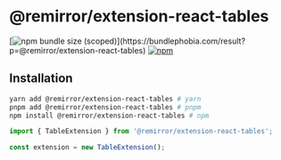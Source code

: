 # @remirror/extension-react-tables

[![npm bundle size (scoped)](https://img.shields.io/bundlephobia/minzip/@remirror/extension-react-tables.svg?)](https://bundlephobia.com/result?p=@remirror/extension-react-tables) [![npm](https://img.shields.io/npm/dm/@remirror/extension-react-tables.svg?&logo=npm)](https://www.npmjs.com/package/@remirror/extension-react-tables)

## Installation

```bash
yarn add @remirror/extension-react-tables # yarn
pnpm add @remirror/extension-react-tables # pnpm
npm install @remirror/extension-react-tables # npm
```

```ts
import { TableExtension } from '@remirror/extension-react-tables';

const extension = new TableExtension();
```

